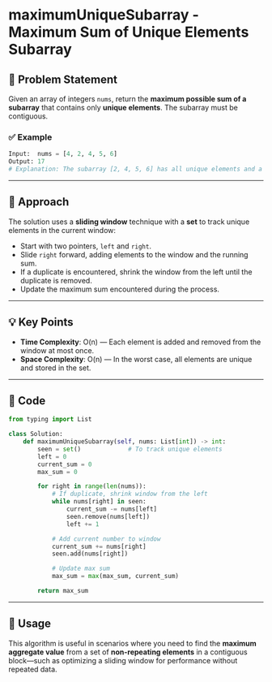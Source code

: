 # maximumUniqueSubarray - Maximum Sum of Unique Elements Subarray

## 📘 Problem Statement

Given an array of integers `nums`, return the **maximum possible sum of a subarray** that contains only **unique elements**. The subarray must be contiguous.

### ✅ Example
```python
Input:  nums = [4, 2, 4, 5, 6]
Output: 17
# Explanation: The subarray [2, 4, 5, 6] has all unique elements and a sum of 17.
```

---

## 🧠 Approach

The solution uses a **sliding window** technique with a **set** to track unique elements in the current window:
- Start with two pointers, `left` and `right`.
- Slide `right` forward, adding elements to the window and the running sum.
- If a duplicate is encountered, shrink the window from the left until the duplicate is removed.
- Update the maximum sum encountered during the process.

---

## 💡 Key Points

- **Time Complexity**: O(n) — Each element is added and removed from the window at most once.
- **Space Complexity**: O(n) — In the worst case, all elements are unique and stored in the set.

---

## 📄 Code

```python
from typing import List

class Solution:
    def maximumUniqueSubarray(self, nums: List[int]) -> int:
        seen = set()             # To track unique elements
        left = 0
        current_sum = 0
        max_sum = 0

        for right in range(len(nums)):
            # If duplicate, shrink window from the left
            while nums[right] in seen:
                current_sum -= nums[left]
                seen.remove(nums[left])
                left += 1

            # Add current number to window
            current_sum += nums[right]
            seen.add(nums[right])

            # Update max sum
            max_sum = max(max_sum, current_sum)

        return max_sum
```

---

## 📂 Usage

This algorithm is useful in scenarios where you need to find the **maximum aggregate value** from a set of **non-repeating elements** in a contiguous block—such as optimizing a sliding window for performance without repeated data.
